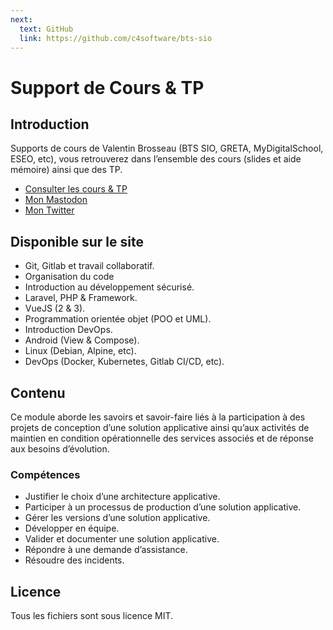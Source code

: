```yaml
---
next:
  text: GitHub
  link: https://github.com/c4software/bts-sio
---
```


# Support de Cours & TP

## Introduction

Supports de cours de Valentin Brosseau (BTS SIO, GRETA, MyDigitalSchool, ESEO, etc), vous retrouverez dans l’ensemble des cours (slides et aide mémoire) ainsi que des TP.

- [Consulter les cours & TP](https://cours.brosseau.ovh/)
- <a rel="me" href="https://mastodon.gougere.fr/@c4software">Mon Mastodon</a>
- <a rel="me" href="https://twitter.com/c4software">Mon Twitter</a>

## Disponible sur le site

- Git, Gitlab et travail collaboratif.
- Organisation du code
- Introduction au développement sécurisé.
- Laravel, PHP & Framework.
- VueJS (2 & 3).
- Programmation orientée objet (POO et UML).
- Introduction DevOps.
- Android (View & Compose).
- Linux (Debian, Alpine, etc).
- DevOps (Docker, Kubernetes, Gitlab CI/CD, etc).

## Contenu

Ce module aborde les savoirs et savoir-faire liés à la participation à des projets de conception d’une
solution applicative ainsi qu’aux activités de maintien en condition opérationnelle des services associés
et de réponse aux besoins d’évolution.

### Compétences

- Justifier le choix d’une architecture applicative.
- Participer à un processus de production d’une solution applicative.
- Gérer les versions d’une solution applicative.
- Développer en équipe.
- Valider et documenter une solution applicative.
- Répondre à une demande d’assistance.
- Résoudre des incidents.

## Licence

Tous les fichiers sont sous licence MIT.